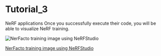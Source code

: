 # Tutorial_3
NeRF applications
Once you successfully execute their code, you will be able to visualize NeRF training.

![[NerFacto training image using NeRFStudio](https://github.com/nerfstudio-project/nerfstudio)](https://s3-us-west-2.amazonaws.com/secure.notion-static.com/27630c53-fefb-41e8-b6e9-2e26d1c1fa03/Untitled.png)

[NerFacto training image using NeRFStudio](https://github.com/nerfstudio-project/nerfstudio)
